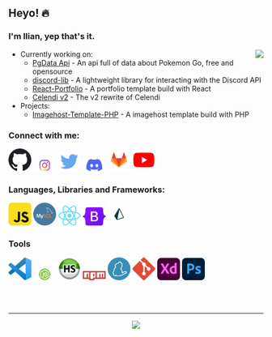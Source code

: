 ## Heyo! 🔥

### I'm Ilian, yep that's it.

<a href="https://discord.com/users/597445640129085440/">
  <img src="https://lanyard-profile-readme.vercel.app/api/597445640129085440?idleMessage=Not%20doing%20shit%20lol" align="right" />
</a>

- Currently working on:
    - [PgData Api](https://github.com/Iliannnn/PgData-Api) - An api full of data about Pokemon Go, free and opensource
    - [discord-lib](https://github.com/discord-lib/discord-lib) - A lightweight library for interacting with the Discord API
    - [React-Portfolio](https://github.com/Iliannnn/React-Portfolio) - A portfolio template build with React
    - [Celendi v2](https://celendi.me/) - The v2 rewrite of Celendi
- Projects:
    - [Imagehost-Template-PHP](https://github.com/Iliannnn/Imagehost-Template-PHP) - A imagehost template build with PHP

### Connect with me:

<a href="https://github.com/Iliannnn"><img src="assets/github.png" alt="github" width="45"/></a>
<a href="https://www.instagram.com/ilian.ditisnietilian/"><img src="assets/instagram.png" alt="instagram" width="45"/></a>
<a href="https://twitter.com/Iliannnnn/"><img src="assets/twitter.png" alt="twitter" width="45"/></a>
<a href="https://discord.com/users/597445640129085440/"><img src="assets/discord.png" alt="discord" width="45"/></a>
<a href="https://gitlab.com/Iliannnn/"><img src="assets/gitlab.png" alt="gitlab" width="45"/></a>
<a href="https://youtube.com/channel/UCLpjXcD-JbYygD1e1rYYObA?sub_confirmation=1/"><img src="assets/youtube.png" alt="youtube" width="45"/></a>

### Languages, Libraries and Frameworks:

<a href="https://en.wikipedia.org/wiki/JavaScript"><img src="assets/js.png" alt="js" width="45" /></a>
<a href="https://www.mysql.com/"><img src="assets/mysql.png" alt="mysql" width="45" /></a>
<a href="https://reactjs.org/"><img src="assets/react.png" alt="react" width="45" /></a>
<a href="https://getbootstrap.com/"><img src="assets/bootstrap.png" alt="bootstrap" width="45" /></a>
<a href="https://www.prisma.io/"><img src="assets/prisma.png" alt="prisma" width="45" /></a>

### Tools

<a href="https://code.visualstudio.com/"><img src="assets/vsc.png" alt="vsc" width="45" /></a>
<a href="https://nodejs.org/en/"><img src="assets/nodejs.png" alt="nodejs" width="45" /></a>
<a href="https://www.heidisql.com/"><img src="assets/heidisql.png" alt="heidi" width="45" /></a>
<a href="http://npmjs.com/"><img src="assets/npm.png" alt="npm" width="45" /></a>
<a href="https://yarnpkg.com/"><img src="assets/yarn.png" alt="yarn" width="45" /></a>
<a href="https://git-scm.com/"><img src="assets/git.png" alt="git" width="45" /></a>
<a href="https://www.adobe.com/products/xd.html"><img src="assets/xd.png" alt="xd" width="45" /></a>
<a href="https://www.adobe.com/products/photoshop.html"><img src="assets/photoshop.png" alt="photoshop" width="45" /></a>

<br />
<br />

---

<div align="center">
<img src="https://metrics.lecoq.io/Iliannnn?base.repositories=0&languages=1&isocalendar=1&followup=1">
</div>

